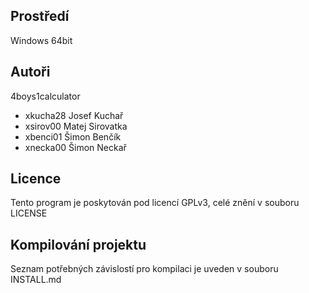 ## Prostředí

Windows 64bit

## Autoři

4boys1calculator

- xkucha28 Josef Kuchař
- xsirov00 Matej Sirovatka
- xbenci01 Šimon Benčík
- xnecka00 Šimon Neckař

## Licence

Tento program je poskytován pod licencí GPLv3, celé znění v souboru LICENSE

## Kompilování projektu

Seznam potřebných závislostí pro kompilaci je uveden v souboru INSTALL.md
